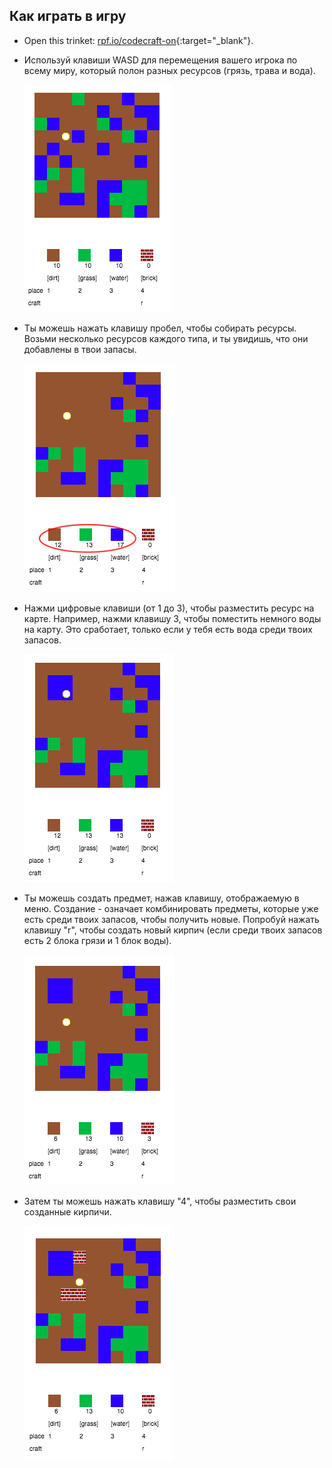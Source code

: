 ## Как играть в игру

+ Open this trinket: [rpf.io/codecraft-on](http://rpf.io/codecraft-on){:target="_blank"}.

+ Используй клавиши WASD для перемещения вашего игрока по всему миру, который полон разных ресурсов (грязь, трава и вода).
    
    ![screenshot](images/craft-move.png)

+ Ты можешь нажать клавишу пробел, чтобы собирать ресурсы. Возьми несколько ресурсов каждого типа, и ты увидишь, что они добавлены в твои запасы.
    
    ![screenshot](images/craft-pickup.png)

+ Нажми цифровые клавиши (от 1 до 3), чтобы разместить ресурс на карте. Например, нажми клавишу 3, чтобы поместить немного воды на карту. Это сработает, только если у тебя есть вода среди твоих запасов.
    
    ![screenshot](images/craft-place-water.png)

+ Ты можешь создать предмет, нажав клавишу, отображаемую в меню. Создание - означает комбинировать предметы, которые уже есть среди твоих запасов, чтобы получить новые. Попробуй нажать клавишу "r", чтобы создать новый кирпич (если среди твоих запасов есть 2 блока грязи и 1 блок воды).
    
    ![screenshot](images/craft-craft-brick.png)

+ Затем ты можешь нажать клавишу "4", чтобы разместить свои созданные кирпичи.
    
    ![screenshot](images/craft-place-brick.png)